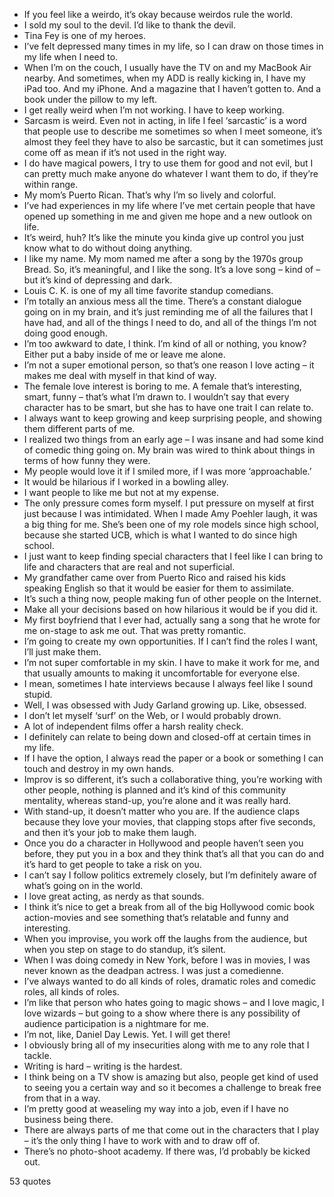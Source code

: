  - If you feel like a weirdo, it’s okay because weirdos rule the world.
 - I sold my soul to the devil. I’d like to thank the devil.
 - Tina Fey is one of my heroes.
 - I’ve felt depressed many times in my life, so I can draw on those times in my life when I need to.
 - When I’m on the couch, I usually have the TV on and my MacBook Air nearby. And sometimes, when my ADD is really kicking in, I have my iPad too. And my iPhone. And a magazine that I haven’t gotten to. And a book under the pillow to my left.
 - I get really weird when I’m not working. I have to keep working.
 - Sarcasm is weird. Even not in acting, in life I feel ‘sarcastic’ is a word that people use to describe me sometimes so when I meet someone, it’s almost they feel they have to also be sarcastic, but it can sometimes just come off as mean if it’s not used in the right way.
 - I do have magical powers, I try to use them for good and not evil, but I can pretty much make anyone do whatever I want them to do, if they’re within range.
 - My mom’s Puerto Rican. That’s why I’m so lively and colorful.
 - I’ve had experiences in my life where I’ve met certain people that have opened up something in me and given me hope and a new outlook on life.
 - It’s weird, huh? It’s like the minute you kinda give up control you just know what to do without doing anything.
 - I like my name. My mom named me after a song by the 1970s group Bread. So, it’s meaningful, and I like the song. It’s a love song – kind of – but it’s kind of depressing and dark.
 - Louis C. K. is one of my all time favorite standup comedians.
 - I’m totally an anxious mess all the time. There’s a constant dialogue going on in my brain, and it’s just reminding me of all the failures that I have had, and all of the things I need to do, and all of the things I’m not doing good enough.
 - I’m too awkward to date, I think. I’m kind of all or nothing, you know? Either put a baby inside of me or leave me alone.
 - I’m not a super emotional person, so that’s one reason I love acting – it makes me deal with myself in that kind of way.
 - The female love interest is boring to me. A female that’s interesting, smart, funny – that’s what I’m drawn to. I wouldn’t say that every character has to be smart, but she has to have one trait I can relate to.
 - I always want to keep growing and keep surprising people, and showing them different parts of me.
 - I realized two things from an early age – I was insane and had some kind of comedic thing going on. My brain was wired to think about things in terms of how funny they were.
 - My people would love it if I smiled more, if I was more ‘approachable.’
 - It would be hilarious if I worked in a bowling alley.
 - I want people to like me but not at my expense.
 - The only pressure comes form myself. I put pressure on myself at first just because I was intimidated. When I made Amy Poehler laugh, it was a big thing for me. She’s been one of my role models since high school, because she started UCB, which is what I wanted to do since high school.
 - I just want to keep finding special characters that I feel like I can bring to life and characters that are real and not superficial.
 - My grandfather came over from Puerto Rico and raised his kids speaking English so that it would be easier for them to assimilate.
 - It’s such a thing now, people making fun of other people on the Internet.
 - Make all your decisions based on how hilarious it would be if you did it.
 - My first boyfriend that I ever had, actually sang a song that he wrote for me on-stage to ask me out. That was pretty romantic.
 - I’m going to create my own opportunities. If I can’t find the roles I want, I’ll just make them.
 - I’m not super comfortable in my skin. I have to make it work for me, and that usually amounts to making it uncomfortable for everyone else.
 - I mean, sometimes I hate interviews because I always feel like I sound stupid.
 - Well, I was obsessed with Judy Garland growing up. Like, obsessed.
 - I don’t let myself ‘surf’ on the Web, or I would probably drown.
 - A lot of independent films offer a harsh reality check.
 - I definitely can relate to being down and closed-off at certain times in my life.
 - If I have the option, I always read the paper or a book or something I can touch and destroy in my own hands.
 - Improv is so different, it’s such a collaborative thing, you’re working with other people, nothing is planned and it’s kind of this community mentality, whereas stand-up, you’re alone and it was really hard.
 - With stand-up, it doesn’t matter who you are. If the audience claps because they love your movies, that clapping stops after five seconds, and then it’s your job to make them laugh.
 - Once you do a character in Hollywood and people haven’t seen you before, they put you in a box and they think that’s all that you can do and it’s hard to get people to take a risk on you.
 - I can’t say I follow politics extremely closely, but I’m definitely aware of what’s going on in the world.
 - I love great acting, as nerdy as that sounds.
 - I think it’s nice to get a break from all of the big Hollywood comic book action-movies and see something that’s relatable and funny and interesting.
 - When you improvise, you work off the laughs from the audience, but when you step on stage to do standup, it’s silent.
 - When I was doing comedy in New York, before I was in movies, I was never known as the deadpan actress. I was just a comedienne.
 - I’ve always wanted to do all kinds of roles, dramatic roles and comedic roles, all kinds of roles.
 - I’m like that person who hates going to magic shows – and I love magic, I love wizards – but going to a show where there is any possibility of audience participation is a nightmare for me.
 - I’m not, like, Daniel Day Lewis. Yet. I will get there!
 - I obviously bring all of my insecurities along with me to any role that I tackle.
 - Writing is hard – writing is the hardest.
 - I think being on a TV show is amazing but also, people get kind of used to seeing you a certain way and so it becomes a challenge to break free from that in a way.
 - I’m pretty good at weaseling my way into a job, even if I have no business being there.
 - There are always parts of me that come out in the characters that I play – it’s the only thing I have to work with and to draw off of.
 - There’s no photo-shoot academy. If there was, I’d probably be kicked out.

53 quotes